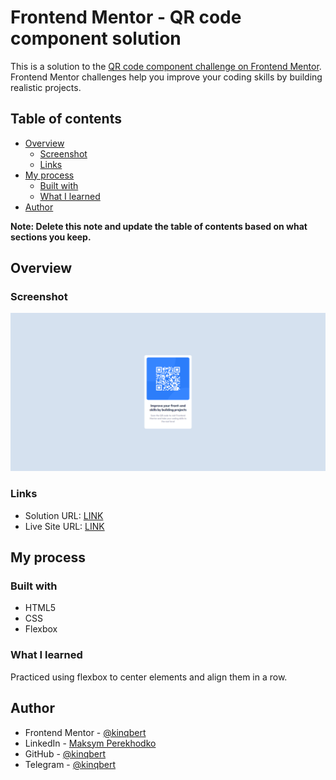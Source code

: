 # Frontend Mentor - QR code component solution

This is a solution to the [QR code component challenge on Frontend Mentor](https://www.frontendmentor.io/challenges/qr-code-component-iux_sIO_H). Frontend Mentor challenges help you improve your coding skills by building realistic projects. 

## Table of contents

- [Overview](#overview)
  - [Screenshot](#screenshot)
  - [Links](#links)
- [My process](#my-process)
  - [Built with](#built-with)
  - [What I learned](#what-i-learned)
- [Author](#author)

**Note: Delete this note and update the table of contents based on what sections you keep.**

## Overview

### Screenshot

![](./screenshot.jpg)

### Links

- Solution URL: [LINK](https://github.com/kinqbert/qr-code-component)
- Live Site URL: [LINK](https://kinqbert.github.io/qr-code-component/)

## My process

### Built with

- HTML5
- CSS
- Flexbox

### What I learned

Practiced using flexbox to center elements and align them in a row. 

## Author

- Frontend Mentor - [@kinqbert](https://www.frontendmentor.io/profile/kinqbert)
- LinkedIn - [Maksym Perekhodko](https://www.linkedin.com/in/maksym-perekhodko/)
- GitHub - [@kinqbert](https://github.com/kinqbert)
- Telegram - [@kinqbert](https://t.me/perekhodko_m)
